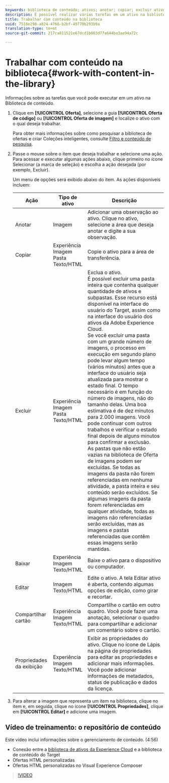 ```yaml
---
keywords: biblioteca de conteúdo; ativos; anotar; copiar; excluir ativo; baixar ativo; editar conteúdo; compartilhar cartão; exibir propriedades do conteúdo
description: É possível realizar várias tarefas em um ativo na biblioteca.
title: Trabalhar com conteúdo na biblioteca
uuid: 7518e298-a824-4766-b2bf-49770b293b9a
translation-type: tm+mt
source-git-commit: 217ca811521e67dcd1b063d77a644ba3ae94a72c

---
```



# Trabalhar com conteúdo na biblioteca{#work-with-content-in-the-library}

Informações sobre as tarefas que você pode executar em um ativo na Biblioteca de conteúdo.

1. Clique em **[!UICONTROL Oferta]**, selecione a guia **[!UICONTROL Oferta de código]** ou **[!UICONTROL Oferta de imagem]** e localize o ativo com o qual deseja trabalhar.

   Para obter mais informações sobre como pesquisar a biblioteca de ofertas e criar Coleções inteligentes, consulte [Filtro e conteúdo de pesquisa](../../c-experiences/c-manage-content/filter-and-search-content.md#concept_3B59B8F025BF4CEA82ECC5199D365276).

1. Passe o mouse sobre o item que deseja trabalhar e selecione uma ação. Para acessar e executar algumas ações abaixo, clique primeiro no ícone Selecionar (a marca de seleção) e escolha a ação desejada (por exemplo, Excluir).

   Um menu de opções será exibido abaixo do item. As ações disponíveis incluem:

   | Ação | Tipo de ativo | Descrição |
   |--- |--- |--- |
   | Anotar | Imagem | Adicionar uma observação ao ativo. Clique no ativo, selecione a área que deseja anotar e digite a sua observação. |
   | Copiar | Experiência<br>Imagem<br>Pasta<br>Texto/HTML | Copie o ativo para a área de transferência. |
   | Excluir | Experiência<br>Imagem<br>Pasta<br>Texto/HTML | Exclua o ativo.<br>É possível excluir uma pasta inteira que contenha qualquer quantidade de ativos e subpastas. Esse recurso está disponível na interface do usuário do Target, assim como na interface do usuário dos ativos da Adobe Experience Cloud.<br>Se você excluir uma pasta com um grande número de imagens, o processo em execução em segundo plano pode levar algum tempo (vários minutos) antes que a interface do usuário seja atualizada para mostrar o estado final. O tempo necessário é em função do número de imagens, não do tamanho delas. Uma boa estimativa é de dez minutos para 2.000 imagens. Você pode continuar com outros trabalhos e verificar o estado final depois de alguns minutos para confirmar a exclusão.<br> As pastas que não estão vazias na biblioteca de Oferta de imagens podem ser excluídas. Se todas as imagens da pasta não forem referenciadas em nenhuma atividade, a pasta inteira e seu conteúdo serão excluídos. Se algumas imagens da pasta forem referenciadas em qualquer atividade, todas as imagens não referenciadas serão excluídas, mas as imagens e pastas referenciadas que contêm essas imagens serão mantidas. |
   | Baixar | Experiência<br>Imagem<br>Texto/HTML | Baixe o ativo para o dispositivo ou computador. |
   | Editar | Imagem<br>Texto/HTML | Edite o ativo. A tela Editar ativo é aberta, contendo algumas opções de edição, como girar e recortar. |
   | Compartilhar cartão | Experiência<br>Imagem<br>Texto/HTML | Compartilhe o cartão em outro quadro. Você pode fazer uma anotação, selecionar o quadro para compartilhar e adicionar um comentário sobre o cartão. |
   | Propriedades da exibição | Experiência<br>Imagem<br>Texto/HTML | Exibir as propriedades do ativo. Clique no ícone de Lápis na página de propriedades para editar as propriedades e adicionar mais informações. Você pode adicionar informações de metadados, status de publicação e dados da licença. |

1. Para alterar a imagem que representa um item na biblioteca, clique no item e, em seguida, clique no ícone **[!UICONTROL Propriedades]**, clique em **[!UICONTROL Editar]** e adicione uma imagem.

## Vídeo de treinamento: o repositório de conteúdo

Este vídeo inclui informações sobre o gerenciamento de conteúdo. (4:56)

* Conexão entre a [biblioteca de ativos da Experience Cloud](https://docs.adobe.com/content/help/en/core-services/interface/assets/creative-cloud.html) e a biblioteca de conteúdo do Target
* Ofertas HTML personalizadas
* Ofertas HTML personalizadas no Visual Experience Composer

>[!VIDEO](https://video.tv.adobe.com/v/17387?captions=por_br)